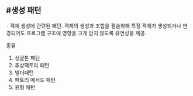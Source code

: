 <h2>#생성 패턴</h2> 
- 객체 생성에 관련된 패턴. 객체의 생성과 조합을 캠슐화해 특정 객체가 생성되거나 변경되어도 프로그램 구조에 영향을 크게 받지 않도록 유연성을 제공.

종류
1. 싱글톤 패턴
2. 추상팩토리 패턴
3. 빌더패턴
4. 팩토리 메서드 패턴
5. 원형 패턴